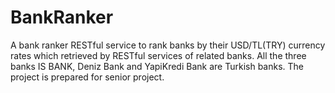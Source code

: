 # BankRanker
A bank ranker RESTful service to rank banks by their USD/TL(TRY) currency rates which retrieved by RESTful services of related banks. All the three banks IS BANK, Deniz Bank and YapiKredi Bank are Turkish banks. The project is prepared for senior project.
